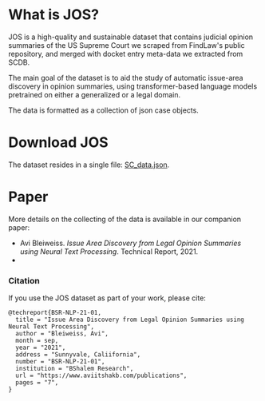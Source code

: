 # What is JOS?
JOS is a high-quality and sustainable dataset that contains judicial opinion summaries of the US Supreme Court we scraped from FindLaw's public repository, and merged with docket entry meta-data we extracted from SCDB.

The main goal of the dataset is to aid the study of automatic issue-area discovery in opinion summaries, using transformer-based language models pretrained on either a generalized or a legal domain. 

The data is formatted as a collection of json case objects.

# Download JOS
The dataset resides in a single file: [SC_data.json](SC_data.json).

# Paper
More details on the collecting of the data is available in our companion paper:

- Avi Bleiweiss. *Issue Area Discovery from Legal Opinion Summaries using Neural Text Processing*. Technical Report, 2021.
- 
### Citation
If you use the JOS dataset as part of your work, please cite:

    @techreport{BSR-NLP-21-01,
      title = "Issue Area Discovery from Legal Opinion Summaries using Neural Text Processing",
      author = "Bleiweiss, Avi",
      month = sep,
      year = "2021",
      address = "Sunnyvale, Caliifornia",
      number = "BSR-NLP-21-01",
      institution = "BShalem Research",
      url = "https://www.aviitshakb.com/publications",
      pages = "7",
    }

